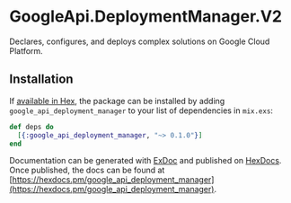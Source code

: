 # GoogleApi.DeploymentManager.V2

Declares, configures, and deploys complex solutions on Google Cloud Platform.

## Installation

If [available in Hex](https://hex.pm/docs/publish), the package can be installed
by adding `google_api_deployment_manager` to your list of dependencies in `mix.exs`:

```elixir
def deps do
  [{:google_api_deployment_manager, "~> 0.1.0"}]
end
```

Documentation can be generated with [ExDoc](https://github.com/elixir-lang/ex_doc)
and published on [HexDocs](https://hexdocs.pm). Once published, the docs can
be found at [https://hexdocs.pm/google_api_deployment_manager](https://hexdocs.pm/google_api_deployment_manager).
